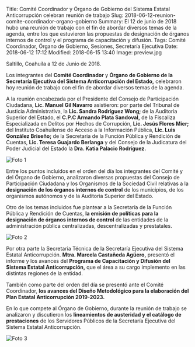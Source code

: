 Title: Comité Coordinador y Órgano de Gobierno del Sistema Estatal Anticorrupción celebran reunión de trabajo
Slug: 2018-06-12-reunion-comite-coordinador-organo-gobierno
Summary: El 12 de junio de 2018 hubo una reunión de trabajo con el fin de abordar diversos temas de la agenda, entre los que estuvieron las propuestas de designación de órganos internos de control y el programa de capacitación y difusión.
Tags: Comité Coordinador, Órgano de Gobierno, Sesiones, Secretaría Ejecutiva
Date: 2018-06-12 17:12
Modified: 2018-06-15 13:40
Image: preview.jpg


Saltillo, Coahuila a 12 de Junio de 2018.

Los integrantes del **Comité Coordinador** y **Órgano de Gobierno de la Secretaría Ejecutiva del Sistema Anticorrupción del Estado,** celebraron hoy reunión de trabajo con el fin de abordar diversos temas de la agenda.

A la reunión encabezada por el Presidente del Consejo de Participación Ciudadana, **Lic. Manuel Gil Navarro** asistieron: por parte del Tribunal de Justicia Administrativa, la **Lic. Sandra Rodríguez Wong;** de la Auditoria Superior del Estado, el **C.P.C Armando Plata Sandoval,** de la Fiscaliza Especializada en Delitos por Hechos de Corrupción, **Lic. Jesús Flores Mier;** del Instituto Coahuilense de Acceso a la Información Pública, **Lic. Luis González Briseño;** de la Secretaria de la Función Pública y Rendición de Cuentas, **Lic. Teresa Guajardo Berlanga** y del Consejo de la Judicatura del Poder Judicial del Estado la **Dra. Katia Palacio Rodríguez.**

<img class="img-fluid" src="foto-1.jpg" alt="Foto 1">

Entre los puntos incluidos en el orden del día los integrantes del Comité y del Órgano de Gobierno, analizaron diversas propuestas del Consejo de Participación Ciudadana y los Organismos de la Sociedad Civil relativas a la **designación de los órganos internos de control** de los municipios, de los organismos autónomos y de la Auditoria Superior del Estado.

Otro de los temas incluidos fue plantear a la Secretaría de la Función Pública y Rendición de Cuentas, **la emisión de políticas para la designación de órganos internos de control** de las entidades de la administración pública centralizadas, descentralizadas y prestatales.

<img class="img-fluid" src="foto-2.jpg" alt="Foto 2">

Por otra parte la Secretaria Técnica de la Secretaría Ejecutiva del Sistema Estatal Anticorrupción. **Mtra. Marcela Castañeda Agüero,** presentó el informe y los avances del **Programa de Capacitación y Difusión del Sistema Estatal Anticorrupción,** que el área a su cargo implemento en las distintas regiones de la entidad.

También como parte del orden del día se presentó ante el Comité Coordinador, **los avances del Diseño Metodológico para la elaboración del Plan Estatal Anticorrupción 2019-2023.**

En lo que compete al Órgano de Gobierno, durante la reunión de trabajo se analizaron y discutieron los **lineamientos de austeridad y el catálogo de prestaciones** de los Servidores Públicos de la Secretaría Ejecutiva del Sistema Estatal Anticorrupción.

<img class="img-fluid" src="foto-3.jpg" alt="Foto 3">
